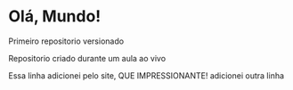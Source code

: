 # Olá, Mundo!
 Primeiro repositorio versionado

Repositorio criado durante um aula ao vivo

Essa linha adicionei pelo site, QUE IMPRESSIONANTE!
adicionei outra linha
